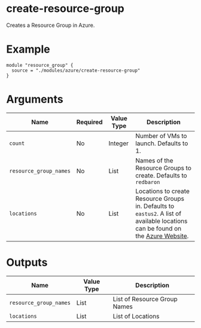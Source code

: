 # create-resource-group

Creates a Resource Group in Azure.

# Example

```hcl
module "resource_group" {
  source = "./modules/azure/create-resource-group"
}
```

# Arguments
| Name                      | Required | Value Type | Description
|---------------------------| -------- | ---------- | -----------
|`count`                    | No       | Integer    | Number of VMs to launch. Defaults to 1.
|`resource_group_names`     | No       | List       | Names of the Resource Groups to create. Defaults to `redbaron`
|`locations`                | No       | List       | Locations to create Resource Groups in. Defaults to `eastus2`. A list of available locations can be found on the [Azure Website](https://azure.microsoft.com/en-us/global-infrastructure/services/).

# Outputs

| Name                      | Value Type | Description
|---------------------------| ---------- | -----------
|`resource_group_names`     | List       | List of Resource Group Names
|`locations`                | List       | List of Locations


